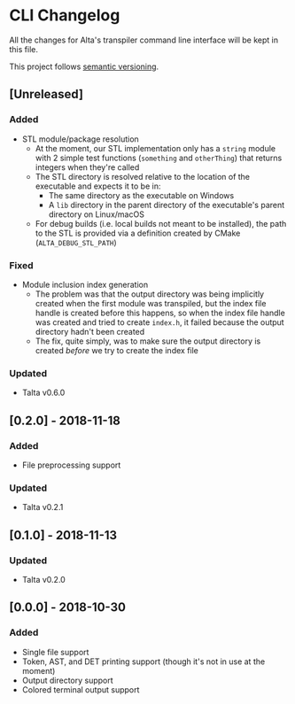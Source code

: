 # CLI Changelog
All the changes for Alta's transpiler command line interface will be kept in this file.

This project follows [semantic versioning](https://semver.org).

## [Unreleased]
### Added
  * STL module/package resolution
    * At the moment, our STL implementation only has a `string` module with 2 simple test functions (`something` and `otherThing`) that returns integers when they're called
    * The STL directory is resolved relative to the location of the executable and expects it to be in:
      * The same directory as the executable on Windows
      * A `lib` directory in the parent directory of the executable's parent directory on Linux/macOS
    * For debug builds (i.e. local builds not meant to be installed), the path to the STL is provided via a definition created by CMake (`ALTA_DEBUG_STL_PATH`)
### Fixed
  * Module inclusion index generation
    * The problem was that the output directory was being implicitly created when the first module was transpiled, but the index file handle is created before this happens, so when the index file handle was created and tried to create `index.h`, it failed because the output directory hadn't been created
    * The fix, quite simply, was to make sure the output directory is created *before* we try to create the index file
### Updated
  * Talta v0.6.0

## [0.2.0] - 2018-11-18
### Added
  * File preprocessing support
### Updated
  * Talta v0.2.1

## [0.1.0] - 2018-11-13
### Updated
  * Talta v0.2.0

## [0.0.0] - 2018-10-30
### Added
  * Single file support
  * Token, AST, and DET printing support (though it's not in use at the moment)
  * Output directory support
  * Colored terminal output support
